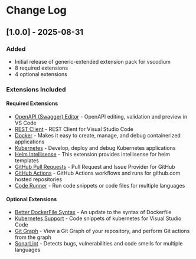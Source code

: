 # Change Log

## [1.0.0] - 2025-08-31

### Added
- Initial release of generic-extended extension pack for vscodium
- 8 required extensions
- 4 optional extensions

### Extensions Included

#### Required Extensions
- [OpenAPI (Swagger) Editor](https://open-vsx.org/extension/42crunch/vscode-openapi) - OpenAPI editing, validation and preview in VS Code
- [REST Client](https://open-vsx.org/extension/humao/rest-client) - REST Client for Visual Studio Code
- [Docker](https://open-vsx.org/extension/ms-azuretools/vscode-docker) - Makes it easy to create, manage, and debug containerized applications
- [Kubernetes](https://open-vsx.org/extension/ms-kubernetes-tools/vscode-kubernetes-tools) - Develop, deploy and debug Kubernetes applications
- [Helm Intellisense](https://open-vsx.org/extension/tim-koehler/helm-intellisense) - This extension provides intellisense for helm templates
- [GitHub Pull Requests](https://open-vsx.org/extension/github/vscode-pull-request-github) - Pull Request and Issue Provider for GitHub
- [GitHub Actions](https://open-vsx.org/extension/github/vscode-github-actions) - GitHub Actions workflows and runs for github.com hosted repositories
- [Code Runner](https://open-vsx.org/extension/formulahendry/code-runner) - Run code snippets or code files for multiple languages

#### Optional Extensions  
- [Better DockerFile Syntax](https://marketplace.visualstudio.com/items?itemName&#x3D;jeff-hykin.better-dockerfile-syntax) - An update to the syntax of Dockerfile
- [Kubernetes Support](https://open-vsx.org/extension/ipedrazas/kubernetes-snippets) - Code snippets of kubernetes for Visual Studio Code
- [Git Graph](https://open-vsx.org/extension/mhutchie/git-graph) - View a Git Graph of your repository, and perform Git actions from the graph
- [SonarLint](https://open-vsx.org/extension/SonarSource/sonarlint-vscode) - Detects bugs, vulnerabilities and code smells for multiple languages
